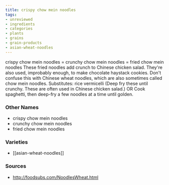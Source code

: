 ```yaml
---
title: crispy chow mein noodles
tags:
- unreviewed
- ingredients
- categories
- plants
- grains
- grain-products
- asian-wheat-noodles
---
```

crispy chow mein noodles = crunchy chow mein noodles = fried chow mein noodles These fried noodles add crunch to Chinese chicken salad. They're also used, improbably enough, to make chocolate haystack cookies. Don't confuse this with Chinese wheat noodles, which are also sometimes called chow mein noodles. Substitutes: rice vermicelli (Deep fry these until crunchy. These are often used in Chinese chicken salad.) OR Cook spaghetti, then deep-fry a few noodles at a time until golden.

### Other Names

* crispy chow mein noodles
* crunchy chow mein noodles
* fried chow mein noodles

### Varieties

* [[asian-wheat-noodles]]

### Sources
* http://foodsubs.com/NoodlesWheat.html
